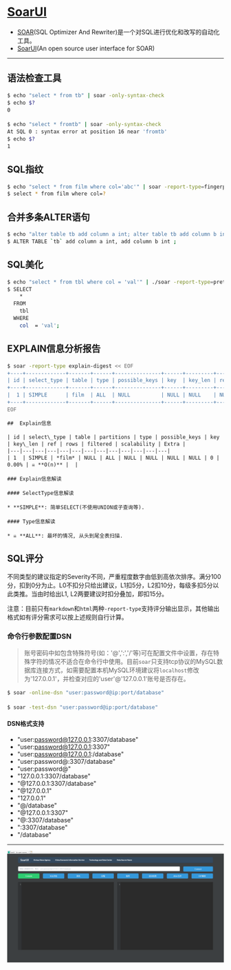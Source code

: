 # **[SoarUI](https://github.com/lflyou1314/SoarUI)**
* [SOAR](https://github.com/xiaomi/soar)(SQL Optimizer And Rewriter)是一个对SQL进行优化和改写的自动化工具。
* [SoarUI](http://soarui.xxx.xhceis.cn)(An open source user interface for SOAR)
-------
## 语法检查工具

```bash
$ echo "select * from tb" | soar -only-syntax-check
$ echo $?
0

$ echo "select * fromtb" | soar -only-syntax-check
At SQL 0 : syntax error at position 16 near 'fromtb'
$ echo $?
1
```

## SQL指纹
```bash
$ echo "select * from film where col='abc'" | soar -report-type=fingerprint
$ select * from film where col=?
```

## 合并多条ALTER语句

```bash
$ echo "alter table tb add column a int; alter table tb add column b int;" | soar -report-type rewrite -rewrite-rules mergealter
$ ALTER TABLE `tb` add column a int, add column b int ;
```

## SQL美化
```bash
$ echo "select * from tbl where col = 'val'" | ./soar -report-type=pretty
$ SELECT
    *
  FROM
    tbl
  WHERE
    col  = 'val';
```

## EXPLAIN信息分析报告
```bash
$ soar -report-type explain-digest << EOF
+----+-------------+-------+------+---------------+------+---------+------+------+-------+
| id | select_type | table | type | possible_keys | key  | key_len | ref  | rows | Extra |
+----+-------------+-------+------+---------------+------+---------+------+------+-------+
|  1 | SIMPLE      | film  | ALL  | NULL          | NULL | NULL    | NULL | 1131 |       |
+----+-------------+-------+------+---------------+------+---------+------+------+-------+
EOF
```
```text
##  Explain信息

| id | select\_type | table | partitions | type | possible_keys | key | key\_len | ref | rows | filtered | scalability | Extra |
|---|---|---|---|---|---|---|---|---|---|---|---|---|
| 1  | SIMPLE | *film* | NULL | ALL | NULL | NULL | NULL | NULL | 0 | 0.00% | ☠️ **O(n)** |  |

### Explain信息解读

#### SelectType信息解读

* **SIMPLE**: 简单SELECT(不使用UNION或子查询等).

#### Type信息解读

* ☠️ **ALL**: 最坏的情况, 从头到尾全表扫描.
```
## SQL评分

不同类型的建议指定的Severity不同，严重程度数字由低到高依次排序。满分100分，扣到0分为止。L0不扣分只给出建议，L1扣5分，L2扣10分，每级多扣5分以此类推。当由时给出L1, L2两要建议时扣分叠加，即扣15分。

注意：目前只有`markdown`和`html`两种`-report-type`支持评分输出显示，其他输出格式如有评分需求可以按上述规则自行计算。

### 命令行参数配置DSN

> 账号密码中如包含特殊符号(如：'@',':','/'等)可在配置文件中设置，存在特殊字符的情况不适合在命令行中使用。目前`soar`只支持tcp协议的MySQL数据库连接方式，如需要配置本机MySQL环境建议将`localhost`修改为'127.0.0.1'，并检查对应的'user'@'127.0.0.1'账号是否存在。

```bash
$ soar -online-dsn "user:password@ip:port/database"

$ soar -test-dsn "user:password@ip:port/database"
```

#### DSN格式支持
* "user:password@127.0.0.1:3307/database"
* "user:password@127.0.0.1:3307"
* "user:password@127.0.0.1:/database"
* "user:password@:3307/database"
* "user:password@"
* "127.0.0.1:3307/database"
* "@127.0.0.1:3307/database"
* "@127.0.0.1"
* "127.0.0.1"
* "@/database"
* "@127.0.0.1:3307"
* "@:3307/database"
* ":3307/database"
* "/database"
-----------------

![SoarUI](https://github.com/lflyou1314/SoarUI/blob/master/images/soarui.png)
